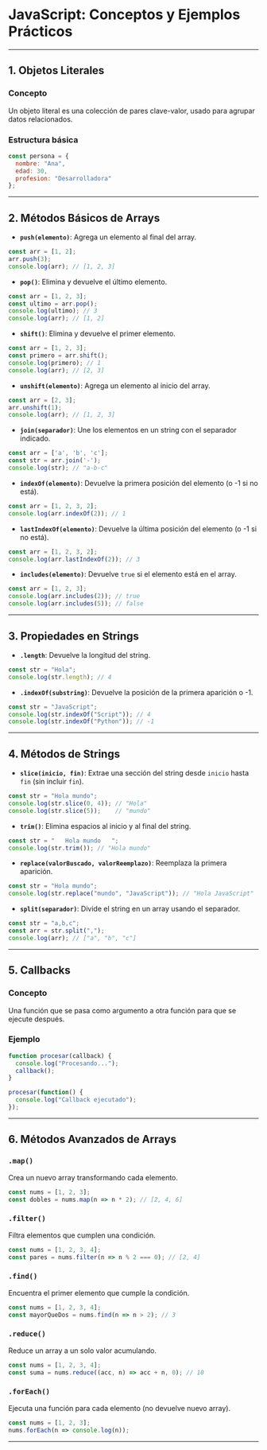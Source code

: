 # JavaScript: Conceptos y Ejemplos Prácticos

---

## 1. Objetos Literales

### Concepto  
Un objeto literal es una colección de pares clave-valor, usado para agrupar datos relacionados.

### Estructura básica

```js
const persona = {
  nombre: "Ana",
  edad: 30,
  profesion: "Desarrolladora"
};
```

---

## 2. Métodos Básicos de Arrays

- **`push(elemento)`**: Agrega un elemento al final del array.

```js
const arr = [1, 2];
arr.push(3);
console.log(arr); // [1, 2, 3]
```

- **`pop()`**: Elimina y devuelve el último elemento.

```js
const arr = [1, 2, 3];
const ultimo = arr.pop();
console.log(ultimo); // 3
console.log(arr); // [1, 2]
```

- **`shift()`**: Elimina y devuelve el primer elemento.

```js
const arr = [1, 2, 3];
const primero = arr.shift();
console.log(primero); // 1
console.log(arr); // [2, 3]
```

- **`unshift(elemento)`**: Agrega un elemento al inicio del array.

```js
const arr = [2, 3];
arr.unshift(1);
console.log(arr); // [1, 2, 3]
```

- **`join(separador)`**: Une los elementos en un string con el separador indicado.

```js
const arr = ['a', 'b', 'c'];
const str = arr.join('-');
console.log(str); // "a-b-c"
```

- **`indexOf(elemento)`**: Devuelve la primera posición del elemento (o -1 si no está).

```js
const arr = [1, 2, 3, 2];
console.log(arr.indexOf(2)); // 1
```

- **`lastIndexOf(elemento)`**: Devuelve la última posición del elemento (o -1 si no está).

```js
const arr = [1, 2, 3, 2];
console.log(arr.lastIndexOf(2)); // 3
```

- **`includes(elemento)`**: Devuelve `true` si el elemento está en el array.

```js
const arr = [1, 2, 3];
console.log(arr.includes(2)); // true
console.log(arr.includes(5)); // false
```

---

## 3. Propiedades en Strings

- **`.length`**: Devuelve la longitud del string.

```js
const str = "Hola";
console.log(str.length); // 4
```

- **`.indexOf(substring)`**: Devuelve la posición de la primera aparición o -1.

```js
const str = "JavaScript";
console.log(str.indexOf("Script")); // 4
console.log(str.indexOf("Python")); // -1
```

---

## 4. Métodos de Strings

- **`slice(inicio, fin)`**: Extrae una sección del string desde `inicio` hasta `fin` (sin incluir `fin`).

```js
const str = "Hola mundo";
console.log(str.slice(0, 4)); // "Hola"
console.log(str.slice(5));    // "mundo"
```

- **`trim()`**: Elimina espacios al inicio y al final del string.

```js
const str = "   Hola mundo   ";
console.log(str.trim()); // "Hola mundo"
```

- **`replace(valorBuscado, valorReemplazo)`**: Reemplaza la primera aparición.

```js
const str = "Hola mundo";
console.log(str.replace("mundo", "JavaScript")); // "Hola JavaScript"
```

- **`split(separador)`**: Divide el string en un array usando el separador.

```js
const str = "a,b,c";
const arr = str.split(",");
console.log(arr); // ["a", "b", "c"]
```

---

## 5. Callbacks

### Concepto  
Una función que se pasa como argumento a otra función para que se ejecute después.

### Ejemplo

```js
function procesar(callback) {
  console.log("Procesando...");
  callback();
}

procesar(function() {
  console.log("Callback ejecutado");
});
```

---

## 6. Métodos Avanzados de Arrays

### `.map()`  
Crea un nuevo array transformando cada elemento.

```js
const nums = [1, 2, 3];
const dobles = nums.map(n => n * 2); // [2, 4, 6]
```

### `.filter()`  
Filtra elementos que cumplen una condición.

```js
const nums = [1, 2, 3, 4];
const pares = nums.filter(n => n % 2 === 0); // [2, 4]
```

### `.find()`  
Encuentra el primer elemento que cumple la condición.

```js
const nums = [1, 2, 3, 4];
const mayorQueDos = nums.find(n => n > 2); // 3
```

### `.reduce()`  
Reduce un array a un solo valor acumulando.

```js
const nums = [1, 2, 3, 4];
const suma = nums.reduce((acc, n) => acc + n, 0); // 10
```

### `.forEach()`  
Ejecuta una función para cada elemento (no devuelve nuevo array).

```js
const nums = [1, 2, 3];
nums.forEach(n => console.log(n));
```

---
